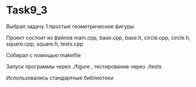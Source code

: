 # Task9_3

Выбрал задачу 1 простые геометрические фигуры

Проект состоит из файлов main.cpp, base.cpp, base.h, circle.cpp, circle.h, square.cpp, square.h, tests.cpp

Собирал с помощью makefile

Запуск программы через ./figure , тестирование через ./tests

Использовались стандартные библиотеки

